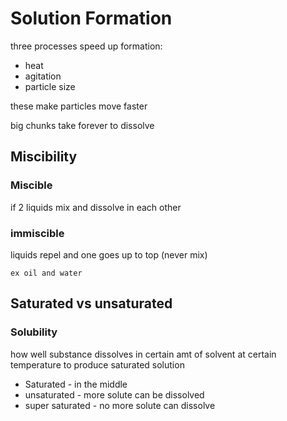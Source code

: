 # Solution Formation

three processes speed up formation:

- heat
- agitation
- particle size

these make particles move faster

big chunks take forever to dissolve

## Miscibility

### Miscible
if 2 liquids mix and dissolve in each other

### immiscible
liquids repel and one goes up to top (never mix)

    ex oil and water

## Saturated vs unsaturated

### Solubility 
how well substance dissolves in certain amt of solvent at certain temperature to produce saturated solution

- Saturated - in the middle
- unsaturated - more solute can be dissolved
- super saturated - no more solute can dissolve

